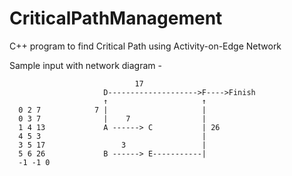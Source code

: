 # CriticalPathManagement
C++ program to find Critical Path using Activity-on-Edge Network


Sample input with network diagram -


	                            17
                         D-------------------->F---->Finish
                         ↑                     ↑
      0 2 7            7 |                     |
      0 3 7              |    7                |
      1 4 13             A ------> C           | 26
      4 5 3              		      		   |	
      3 5 17		      	 3		           | 
      5 6 26             B ------> E-----------|
      -1 -1 0		      
      
     
